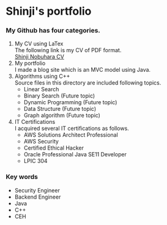 # Shinji's portfolio

### My Github has four categories.
1. My CV using LaTex  
   The following link is my CV of PDF format.  
  [Shinji Nobuhara CV](https://github.com/nobu1/portfolio/blob/main/CurriculumVitae/CV_main_ShinjiNobuhara.pdf)
2. My portfolio  
   I made a blog site which is an MVC model using Java.  
3. Algorithms using C++  
   Source files in this directory are included following topics.  
   - Linear Search
   - Binary Search (Future topic)
   - Dynamic Programming (Future topic)
   - Data Structure (Future topic) 
   - Graph algorithm (Future topic)
4. IT Certifications  
   I acquired several IT certifications as follows.  
   - AWS Solutions Architect Professional
   - AWS Security
   - Certified Ethical Hacker
   - Oracle Professional Java SE11 Developer
   - LPIC 304

### Key words
- Security Engineer
- Backend Engineer
- Java
- C++
- CEH 
